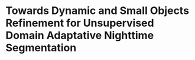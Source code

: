 # Towards Dynamic and Small Objects Refinement for Unsupervised Domain Adaptative Nighttime Segmentation


